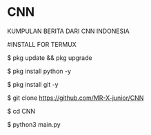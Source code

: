 # CNN
KUMPULAN BERITA DARI CNN INDONESIA

#INSTALL FOR TERMUX

$ pkg update && pkg upgrade

$ pkg install python -y

$ pkg install git -y

$ git clone https://github.com/MR-X-junior/CNN

$ cd CNN

$ python3 main.py
